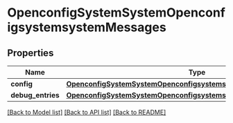 # OpenconfigSystemSystemOpenconfigsystemsystemMessages

## Properties
Name | Type | Description | Notes
------------ | ------------- | ------------- | -------------
**config** | [**OpenconfigSystemSystemOpenconfigsystemsystemMessagesConfig**](OpenconfigSystemSystemOpenconfigsystemsystemMessagesConfig.md) |  | [optional] 
**debug_entries** | [**OpenconfigSystemSystemOpenconfigsystemsystemMessagesDebugentries**](OpenconfigSystemSystemOpenconfigsystemsystemMessagesDebugentries.md) |  | [optional] 

[[Back to Model list]](../README.md#documentation-for-models) [[Back to API list]](../README.md#documentation-for-api-endpoints) [[Back to README]](../README.md)


